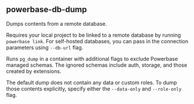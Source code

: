 ## powerbase-db-dump

Dumps contents from a remote database.

Requires your local project to be linked to a remote database by running `powerbase link`. For self-hosted databases, you can pass in the connection parameters using `--db-url` flag.

Runs `pg_dump` in a container with additional flags to exclude Powerbase managed schemas. The ignored schemas include auth, storage, and those created by extensions.

The default dump does not contain any data or custom roles. To dump those contents explicitly, specify either the `--data-only` and `--role-only` flag.
